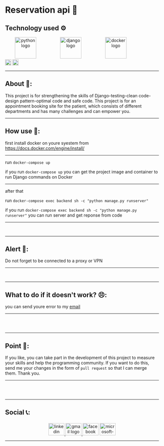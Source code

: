 # Reservation api 🚀


## Technology used ⚙
<div align="center">
<img src="https://cdn.jsdelivr.net/gh/devicons/devicon/icons/python/python-original.svg" height="70" alt="python logo"  />
  <img width="70" />

<img src="https://cdn.jsdelivr.net/gh/devicons/devicon/icons/django/django-plain.svg" height="70" alt="django logo"  />
  <img width="70" />

<img src="https://cdn.jsdelivr.net/gh/devicons/devicon/icons/docker/docker-original.svg" height="70" alt="docker logo"  />
  <img width="70" />
</div>

  <img src="https://cdn.jsdelivr.net/gh/devicons/devicon/icons/vscode/vscode-original.svg" height="20" alt="vscode logo"   />
   <img src="https://cdn.jsdelivr.net/gh/devicons/devicon/icons/mysql/mysql-original.svg" height="20" alt="mysql logo"   />


<hr>

## About 📃:

This project is for strengthening the skills of Django-testing-clean code-design pattern-optimal code and safe code.
This project is for an appointment booking site for the patient, which consists of different departments and has many challenges and can empower you.

<hr>

## How use 🤔:

first install docker on youre syestem from https://docs.docker.com/engine/install/
<hr>

run ``` docker-compose up ```

if you run ``` docker-compose up ``` you can get the project image and container to run Django commands on Docker

<hr>

after that

run ``` docker-compose exec backend sh -c "python manage.py runserver" ```

if you run ``` docker-compose exec backend sh -c "python manage.py runserver" ```
you can run server and get reponse from code 
<hr>
<br>

<hr>

## Alert 🚨:
Do not forget to be connected to a proxy or VPN
<hr>
<br>

<hr>

## What to do if it doesn't work? 😣:
you can send youre error to my <a href='#social'>email</a>

<hr>
<br>
<br>
<hr>


## Point 🤩:
If you like, you can take part in the development of this project to measure your skills and help the programming community. If you want to do this, send me your changes in the form of ``` pull request ``` so that I can merge them. Thank you.
<hr>

<br>
<br>
<hr>

## Social 📞:

###


<div align="center">
  <a href="https://www.linkedin.com/in/techno-code-30a076269/" target="_blank">
    <img src="https://raw.githubusercontent.com/maurodesouza/profile-readme-generator/master/src/assets/icons/social/linkedin/default.svg" width="52" height="40" alt="linkedin logo"  />
  </a>
  <a href="https://technocode15@gmail.com" target="_blank">
    <img src="https://raw.githubusercontent.com/maurodesouza/profile-readme-generator/master/src/assets/icons/social/gmail/default.svg" width="52" height="40" alt="gmail logo"  />
  </a>
  <img src="https://raw.githubusercontent.com/maurodesouza/profile-readme-generator/master/src/assets/icons/social/facebook/default.svg" width="52" height="40" alt="facebook logo"  />
  <img src="https://raw.githubusercontent.com/maurodesouza/profile-readme-generator/master/src/assets/icons/social/microsoft-outlook/default.svg" width="52" height="40" alt="microsoft-outlook logo"  />

  
  <hr>
 


</div>



###

